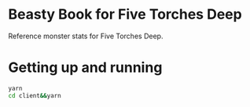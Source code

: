 # Beasty Book for Five Torches Deep

Reference monster stats for Five Torches Deep.

# Getting up and running

```bash
yarn
cd client&&yarn
```